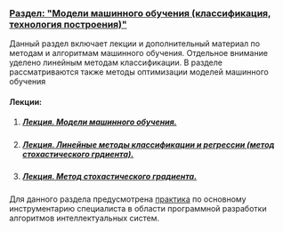 ### <u>Раздел: "Модели машинного обучения (классификация, технология построения)"</u>

Данный раздел включает лекции и дополнительный материал по методам и алгоритмам машинного обучения. Отдельное внимание уделено линейным методам классификации. В разделе рассматриваются также методы оптимизации моделей машинного обучения 

#### Лекции:

1. ##### 	[Лекция. Модели машинного обучения.](Модели%20машинного%20обучения.pdf)

2. ##### 	[Лекция. Линейные методы классификации и регрессии (метод стохастического грдиента).](Линейные%20методы%20классификации%20и%20регрессии%20(метод%20стохастического%20грдиента).pdf)

3. ##### [Лекция. Метод стохастического градиента.](Метод%20стохастического%20градиента.pdf)





Для данного раздела предусмотрена [практика](./Practice/models/) по основному инструментарию специалиста в области программной разработки алгоритмов интеллектуальных систем.
